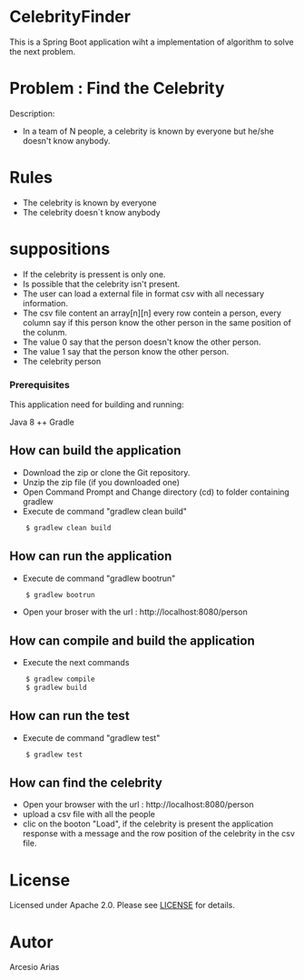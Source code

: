 # CelebrityFinder

This is a Spring Boot application wiht a implementation of algorithm to solve the next problem.

# Problem :  Find the Celebrity
Description:
- In a team of N people, a celebrity is known by everyone but he/she doesn't know anybody.

# Rules
* The celebrity is known by everyone
* The celebrity doesn´t know anybody

# suppositions
* If the celebrity is pressent is only one.
* Is possible that the celebrity isn't present.
* The user can load a external file in format csv with all necessary information.
* The csv file content an array[n][n] every row contein a person, every column say if this person know the other person in the same position of the colunm.
* The value 0 say that the person doesn't know the other person.
* The value 1 say that the person know the other person.
* The celebrity person

### Prerequisites

This application need for building and running:

Java 8 ++
Gradle

## How can build the application
- Download the zip or clone the Git repository.
- Unzip the zip file (if you downloaded one)
- Open Command Prompt and Change directory (cd) to folder containing gradlew
- Execute de command "gradlew clean build"
```sh
    $ gradlew clean build
```

## How can run the application
- Execute de command "gradlew bootrun"
```sh
    $ gradlew bootrun
```
- Open your broser with the url : http://localhost:8080/person

## How can compile and build the application
- Execute the next commands
```sh
    $ gradlew compile
    $ gradlew build
```

## How can run the test
- Execute de command "gradlew test"
```sh
    $ gradlew test
```

## How can find the celebrity
- Open your browser with the url : http://localhost:8080/person
- upload a csv file with all the people
- clic on the booton "Load", if the celebrity is present the application response with a message and the row position of the celebrity in the csv file.

# License

Licensed under Apache 2.0. Please see [LICENSE](LICENSE) for details.

# Autor

Arcesio Arias
